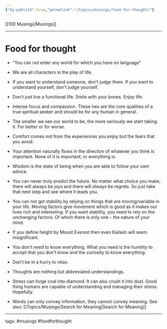 ```yaml
---
{"dg-publish":true,"permalink":"/topics/musings/food-for-thought/"}
---
```


[[100 Musings\|Musings]]

---

# Food for thought

* "You can not enter any world for which you have no language"

* We are all characters in the play of life.

* If you want to understand someone, don't judge them. If you want to understand yourself, don't judge yourself.
* Don't just live a functional life. Smile with your bones. Enjoy life.
* Intense focus and compassion. These two are the core qualities of a true spiritual seeker and should be for any human in general.
* The smaller we see our world to be, the more seriously we start taking it. For better or for worse.
* Comfort comes not from the experiences you enjoy but the fears that you avoid.
* Your attention naturally flows in the direction of whatever you think is important. None of it is important; or everything is.
* Wisdom is the state of being when you are able to follow your own advice.
* You can never truly predict the future. No matter what choice you make, there will always be joys and there will always be regrets. So just take that next step and see where it leads you.
* You can not get stability by relying on things that are moving/variable in your life. Moving factors give movement which is good as it makes our lives rich and interesting. If you want stability, you need to rely on the unchanging factors. Of which there is only one - the nature of your mind.
* If you define height by Mount Everest then even Kailash will seem insignificant.
* You don't need to know everything. What you need is the humility to accept that you don't know and the curiosity to know everything.
* Don't be in a hurry to relax.
* Thoughts are nothing but abbreviated understandings.
* Stress can forge coal into diamond. It can also crush it into dust. Good thing humans are capable of understanding and managing their stress. Hopefully.
* Words can only convey information, they cannot convey meaning.  See also: [[Topics/Musings/Search for Meaning\|Search for Meaning]]


---
tags: #musings #foodforthought